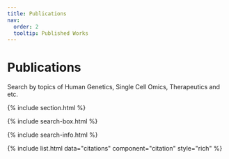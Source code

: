 ```yaml
---
title: Publications
nav:
  order: 2
  tooltip: Published Works
---
```


# <i class="fas fa-microscope"></i>Publications

 Search by topics of Human Genetics, Single Cell Omics, Therapeutics and etc.

{% include section.html %}

{% include search-box.html %}

{% include search-info.html %}

{% include list.html data="citations" component="citation" style="rich" %}
